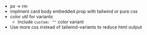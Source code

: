 -   px -> rm
-   implment card body embedded prop with tailwind or pure css
-   color util for variants
    -   Include `custom: ""` color variant
-   Use more css instead of tailwind-variants to reduce html output

